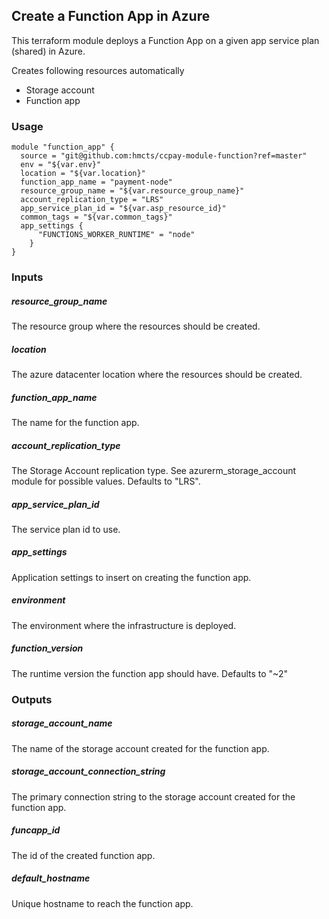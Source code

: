 
## Create a Function App in Azure

This terraform module deploys a Function App on a given app service plan (shared) in Azure.

Creates following resources automatically
- Storage account
- Function app

### Usage

```hcl
module "function_app" {
  source = "git@github.com:hmcts/ccpay-module-function?ref=master"
  env = "${var.env}"
  location = "${var.location}"
  function_app_name = "payment-node"
  resource_group_name = "${var.resource_group_name}"
  account_replication_type = "LRS"
  app_service_plan_id = "${var.asp_resource_id}"
  common_tags = "${var.common_tags}"
  app_settings {
      "FUNCTIONS_WORKER_RUNTIME" = "node"
    }
}

```

### Inputs

##### resource_group_name
The resource group where the resources should be created.

##### location
The azure datacenter location where the resources should be created.

##### function_app_name
The name for the function app.

##### account_replication_type
The Storage Account replication type. See azurerm_storage_account module for possible values. Defaults to "LRS".

##### app_service_plan_id
The service plan id to use.

##### app_settings
Application settings to insert on creating the function app. 

##### environment
The environment where the infrastructure is deployed.

##### function_version
The runtime version the function app should have. Defaults to "~2"

### Outputs

##### storage_account_name
The name of the storage account created for the function app.

##### storage_account_connection_string
The primary connection string to the storage account created for the function app.

##### funcapp_id
The id of the created function app.

##### default_hostname
Unique hostname to reach the function app.
